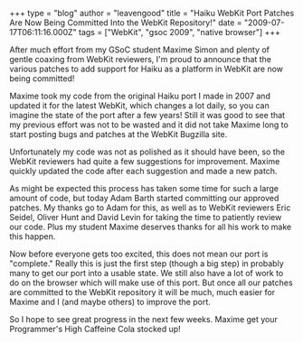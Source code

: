 +++
type = "blog"
author = "leavengood"
title = "Haiku WebKit Port Patches Are Now Being Committed Into the WebKit Repository!"
date = "2009-07-17T06:11:16.000Z"
tags = ["WebKit", "gsoc 2009", "native browser"]
+++

After much effort from my GSoC student Maxime Simon and plenty of gentle coaxing from WebKit reviewers, I'm proud to announce that the various patches to add support for Haiku as a platform in WebKit are now being committed!

Maxime took my code from the original Haiku port I made in 2007 and updated it for the latest WebKit, which changes a lot daily, so you can imagine the state of the port after a few years! Still it was good to see that my previous effort was not to be wasted and it did not take Maxime long to start posting bugs and patches at the WebKit Bugzilla site.
<!--break-->

Unfortunately my code was not as polished as it should have been, so the WebKit reviewers had quite a few suggestions for improvement. Maxime quickly updated the code after each suggestion and made a new patch.

As might be expected this process has taken some time for such a large amount of code, but today Adam Barth started committing our approved patches. My thanks go to Adam for this, as well as to WebKit reviewers Eric Seidel, Oliver Hunt and David Levin for taking the time to patiently review our code. Plus my student Maxime deserves thanks for all his work to make this happen.

Now before everyone gets too excited, this does not mean our port is "complete." Really this is just the first step (though a big step) in probably many to get our port into a usable state. We still also have a lot of work to do on the browser which will make use of this port. But once all our patches are committed to the WebKit repository it will be much, much easier for Maxime and I (and maybe others) to improve the port.

So I hope to see great progress in the next few weeks. Maxime get your Programmer's High Caffeine Cola stocked up!